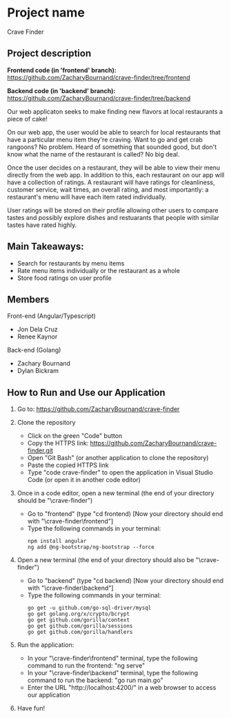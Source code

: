 # Project name
Crave Finder

## Project description
**Frontend code (in 'frontend' branch):**
https://github.com/ZacharyBournand/crave-finder/tree/frontend

**Backend code (in 'backend' branch):**
https://github.com/ZacharyBournand/crave-finder/tree/backend


Our web applicaton seeks to make finding new flavors at local restaurants a piece of cake!

On our web app, the user would be able to search for local restaurants that have a particular menu item they're craving. Want to go and get crab rangoons? No problem. Heard of something that sounded good, but don't know what the name of the restaurant is called? No big deal.

Once the user decides on a restaurant, they will be able to view their menu directly from the web app. In addition to this, each restaurant on our app will have a collection of ratings. A restaurant will have ratings for cleanliness, customer service, wait times, an overall rating, and most importantly: a restaurant's menu will have each item rated individually.

User ratings will be stored on their profile allowing other users to compare tastes and possibly explore dishes and restuarants that people with similar tastes have rated highly.

## Main Takeaways:
- Search for restaurants by menu items
- Rate menu items individually or the restaurant as a whole
- Store food ratings on user profile

## Members
Front-end (Angular/Typescript)
- Jon Dela Cruz
- Renee Kaynor

Back-end (Golang)
- Zachary Bournand
- Dylan Bickram

## How to Run and Use our Application
1. Go to: https://github.com/ZacharyBournand/crave-finder

2. Clone the repository
    - Click on the green "Code" button 
    - Copy the HTTPS link: https://github.com/ZacharyBournand/crave-finder.git
    - Open "Git Bash" (or another application to clone the repository)
    - Paste the copied HTTPS link
    - Type "code crave-finder" to open the application in Visual Studio Code (or open it in another code editor)

3. Once in a code editor, open a new terminal (the end of your directory should be "\crave-finder")
    - Go to "frontend" (type "cd frontend) [Now your directory should end with "\crave-finder\frontend"]
    - Type the following commands in your terminal:
        ```
        npm install angular
        ng add @ng-bootstrap/ng-bootstrap --force
        ```



4. Open a new terminal (the end of your directory should also be "\crave-finder")
    - Go to "backend" (type "cd backend) [Now your directory should end with "\crave-finder\backend"]
    - Type the following commands in your terminal:
        ```
        go get -u github.com/go-sql-driver/mysql
        go get golang.org/x/crypto/bcrypt
        go get github.com/gorilla/context
        go get github.com/gorilla/sessions
        go get github.com/gorilla/handlers
        ```
            
5. Run the application:
     - In your "\crave-finder\frontend" terminal, type the following command to run the frontend: "ng serve"
     - In your "\crave-finder\backend" terminal, type the following command to run the backend: "go run main.go"
     - Enter the URL "http://localhost:4200/" in a web browser to access our application
     
6. Have fun!
